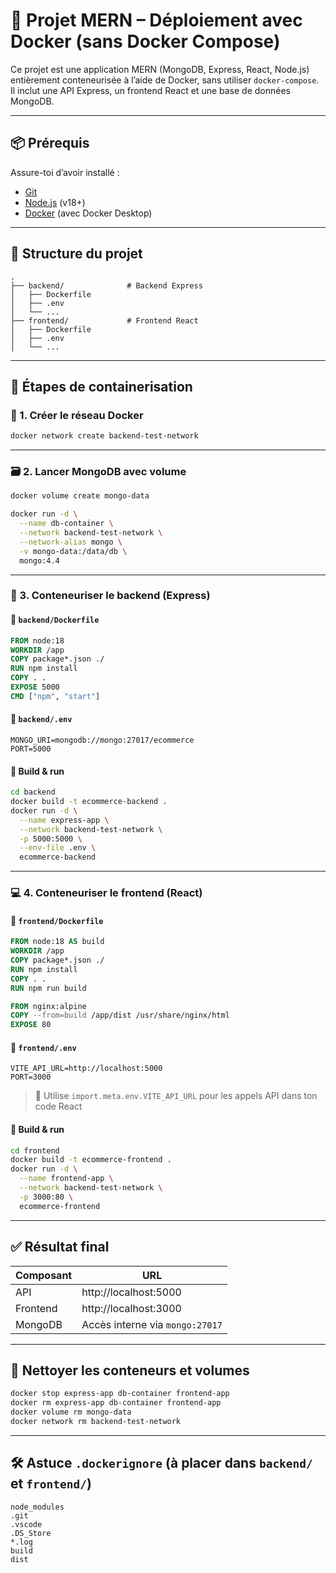 # 🚀 Projet MERN – Déploiement avec Docker (sans Docker Compose)

Ce projet est une application MERN (MongoDB, Express, React, Node.js) entièrement conteneurisée à l’aide de Docker, sans utiliser `docker-compose`.  
Il inclut une API Express, un frontend React et une base de données MongoDB.

---

## 📦 Prérequis

Assure-toi d’avoir installé :

- [Git](https://git-scm.com/)
- [Node.js](https://nodejs.org/) (v18+)
- [Docker](https://www.docker.com/) (avec Docker Desktop)

---

## 📁 Structure du projet

```
.
├── backend/              # Backend Express
│   ├── Dockerfile
│   ├── .env
│   └── ...
├── frontend/             # Frontend React
│   ├── Dockerfile
│   ├── .env
│   └── ...
```

---

## 🔧 Étapes de containerisation

### 🧱 1. Créer le réseau Docker

```sh
docker network create backend-test-network
```

---

### 🗃️ 2. Lancer MongoDB avec volume

```sh
docker volume create mongo-data

docker run -d \
  --name db-container \
  --network backend-test-network \
  --network-alias mongo \
  -v mongo-data:/data/db \
  mongo:4.4
```

---

### 🚀 3. Conteneuriser le backend (Express)

#### 📁 `backend/Dockerfile`

```dockerfile
FROM node:18
WORKDIR /app
COPY package*.json ./
RUN npm install
COPY . .
EXPOSE 5000
CMD ["npm", "start"]
```

#### 📄 `backend/.env`

```env
MONGO_URI=mongodb://mongo:27017/ecommerce
PORT=5000
```

#### 🔨 Build & run

```sh
cd backend
docker build -t ecommerce-backend .
docker run -d \
  --name express-app \
  --network backend-test-network \
  -p 5000:5000 \
  --env-file .env \
  ecommerce-backend
```

---

### 💻 4. Conteneuriser le frontend (React)

#### 📁 `frontend/Dockerfile`

```dockerfile
FROM node:18 AS build
WORKDIR /app
COPY package*.json ./
RUN npm install
COPY . .
RUN npm run build

FROM nginx:alpine
COPY --from=build /app/dist /usr/share/nginx/html
EXPOSE 80
```

#### 📄 `frontend/.env`

```env
VITE_API_URL=http://localhost:5000
PORT=3000
```

> 🔁 Utilise `import.meta.env.VITE_API_URL` pour les appels API dans ton code React

#### 🔨 Build & run

```sh
cd frontend
docker build -t ecommerce-frontend .
docker run -d \
  --name frontend-app \
  --network backend-test-network \
  -p 3000:80 \
  ecommerce-frontend
```

---

## ✅ Résultat final

| Composant  | URL                           |
|------------|-------------------------------|
| API        | http://localhost:5000         |
| Frontend   | http://localhost:3000         |
| MongoDB    | Accès interne via `mongo:27017` |

---

## 🧹 Nettoyer les conteneurs et volumes

```sh
docker stop express-app db-container frontend-app
docker rm express-app db-container frontend-app
docker volume rm mongo-data
docker network rm backend-test-network
```

---

## 🛠️ Astuce `.dockerignore` (à placer dans `backend/` et `frontend/`)

```
node_modules
.git
.vscode
.DS_Store
*.log
build
dist
```


